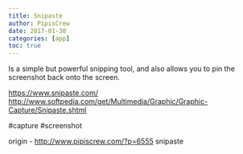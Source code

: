 ```yaml
---
title: Snipaste
author: PipisCrew
date: 2017-01-30
categories: [app]
toc: true
---
```


Is a simple but powerful snipping tool, and also allows you to pin the screenshot back onto the screen.

https://www.snipaste.com/
http://www.softpedia.com/get/Multimedia/Graphic/Graphic-Capture/Snipaste.shtml

#capture #screenshot

origin - http://www.pipiscrew.com/?p=6555 snipaste